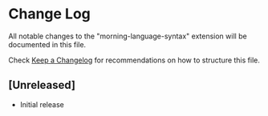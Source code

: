 # Change Log

All notable changes to the "morning-language-syntax" extension will be documented in this file.

Check [Keep a Changelog](http://keepachangelog.com/) for recommendations on how to structure this file.

## [Unreleased]

- Initial release
